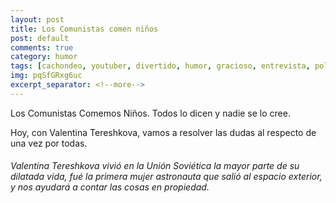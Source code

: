 ```yaml
---
layout: post
title: Los Comunistas comen niños
post: default
comments: true
category: humor
tags: [cachondeo, youtuber, divertido, humor, gracioso, entrevista, politica]
img: pqSfGRxg6uc
excerpt_separator: <!--more-->
---
```


Los Comunistas Comemos Niños. Todos lo dicen y nadie se lo cree.

Hoy, con Valentina Tereshkova, vamos a resolver las dudas al respecto de una vez por todas.

<!--more-->


###### Valentina Tereshkova vivió en la Unión Soviética la mayor parte de su dilatada vida, fué la primera mujer astronauta que salió al espacio exterior, y nos ayudará a contar las cosas en propiedad. 